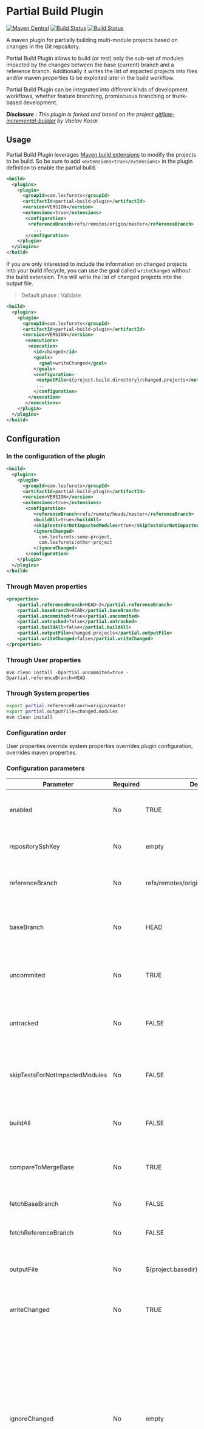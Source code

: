 # Partial Build Plugin

[![Maven Central](https://maven-badges.herokuapp.com/maven-central/com.lesfurets/partial-build-plugin/badge.svg)](https://maven-badges.herokuapp.com/maven-central/com.lesfurets/partial-build-plugin)
[![Build Status](https://travis-ci.org/lesfurets/partial-build-plugin.svg?branch=develop)](https://travis-ci.org/lesfurets/partial-build-plugin)
[![Build Status](https://ci.appveyor.com/api/projects/status/github/lesfurets/partial-build-plugin?branch=master&svg=true)](https://ci.appveyor.com/project/ozangunalp/partial-build-plugin)

A maven plugin for partially building multi-module projects based on changes in the Git repository.

Partial Build Plugin allows to build (or test) only the sub-set of modules impacted by the changes between the base (current) branch and a reference branch. 
Additionally it writes the list of impacted projects into files and/or maven properties to be exploited later in the build workflow.

Partial Build Plugin can be integrated into different kinds of development workflows, whether feature branching, promiscuous branching or trunk-based development. 

_**Disclosure** : This plugin is forked and based on the project [gitflow-incremental-builder](https://github.com/vackosar/gitflow-incremental-builder) by Vaclav Kosar._

## Usage

Partial Build Plugin leverages [Maven build extensions](https://maven.apache.org/examples/maven-3-lifecycle-extensions.html) to modify the projects to be build. 
So be sure to add `<extensions>true</extensions>` in the plugin definition to enable the partial build.
```xml
<build>
  <plugins>
    <plugin>
      <groupId>com.lesfurets</groupId>
      <artifactId>partial-build-plugin</artifactId>
      <version>VERSION</version>
      <extensions>true</extensions>
       <configuration>
        <referenceBranch>refs/remotes/origin/master</referenceBranch>
          ...
       </configuration>
    </plugin>
  </plugins>
</build>
```

If you are only interested to include the information on changed projects into your build lifecycle, you can use the goal called `writeChanged` without the build extension. 
This will write the list of changed projects into the output file.

> Default phase : Validate

```xml
<build>
  <plugins>
    <plugin>
      <groupId>com.lesfurets</groupId>
      <artifactId>partial-build-plugin</artifactId>
      <version>VERSION</version>
       <executions>
        <execution>
          <id>changed</id>
          <goals>
            <goal>writeChanged</goal>
          </goals>
          <configuration>
           <outputFile>${project.build.directory}/changed.projects</outputFile>
           ...
          </configuration>
        </execution>
       </executions>
    </plugin>
  </plugins>
</build>
```

## Configuration

### In the configuration of the plugin

```xml
<build>
  <plugins>
    <plugin>
      <groupId>com.lesfurets</groupId>
      <artifactId>partial-build-plugin</artifactId>
      <version>VERSION</version>
      <extensions>true</extensions>
       <configuration>
          <referenceBranch>refs/remote/heads/master</referenceBranch>
          <buildAll>true</buildAll>
          <skipTestsForNotImpactedModules>true</skipTestsForNotImpactedModules>
          <ignoreChanged>
            com.lesfurets:some-project,
            com.lesfurets:other-project
          </ignoreChanged>
       </configuration>
    </plugin>
  </plugins>
</build>
```

### Through Maven properties

```xml
<properties>
	<partial.referenceBranch>HEAD~2</partial.referenceBranch>
	<partial.baseBranch>HEAD</partial.baseBranch>
	<partial.uncommited>true</partial.uncommited>
	<partial.untracked>false</partial.untracked>
	<partial.buildAll>false</partial.buildAll>
	<partial.outputFile>changed.projects</partial.outputFile>
	<partial.writeChanged>false</partial.writeChanged>
</properties>
```

### Through User properties

`mvn clean install -Dpartial.uncommited=true -Dpartial.referenceBranch=HEAD`

### Through System properties

```bash
export partial.referenceBranch=origin/master
export partial.outputFile=changed.modules
mvn clean install 
```

### Configuration order

User properties override system properties overrides plugin configuration, overrides maven properties.

### Configuration parameters

| Parameter                      | Required | Default                               | Description                                                                                                                                                                                                                                              |
|--------------------------------|----------|---------------------------------------|----------------------------------------------------------------------------------------------------------------------------------------------------------------------------------------------------------------------------------------------------------|
| enabled                        | No       | TRUE                                  | Whether the partial plugin is enabled completely or not                                                                                                                                                                                                  |
| repositorySshKey               | No       | empty                                 | Ssh key used for fetching branches if configured                                                                                                                                                                                                         |
| referenceBranch                | No       | refs/remotes/origin/develop           | 'To' end of branch comparison. Branch name or refspec                                                                                                                                                                                                    |
| baseBranch                     | No       | HEAD                                  | 'From' end of branch comparison. Checked out if different from HEAD                                                                                                                                                                                      |
| uncommited                     | No       | TRUE                                  | Whether to include uncommited changes in branch difference                                                                                                                                                                                               |
| untracked                      | No       | FALSE                                 | Whether to include untracked file changes in branch difference                                                                                                                                                                                           |
| skipTestsForNotImpactedModules | No       | FALSE                                 | Used with buildAll to true, skips tests for modules not impacted modules                                                                                                                                                                                 |
| buildAll                       | No       | FALSE                                 | Whether to build all modules or just the changed                                                                                                                                                                                                         |
| compareToMergeBase             | No       | TRUE                                  | Compare base branch to its merge base with reference branch                                                                                                                                                                                              |
| fetchBaseBranch                | No       | FALSE                                 | Fetch base branch before execution                                                                                                                                                                                                                       |
| fetchReferenceBranch           | No       | FALSE                                 | Fetch reference branch before execution                                                                                                                                                                                                                  |
| outputFile                     | No       | ${project.basedir}/changed.properties | Path of the file to write the changed projects output                                                                                                                                                                                                    |
| writeChanged                   | No       | TRUE                                  | Whether to write or not the changed projects output                                                                                                                                                                                                      |
| ignoreChanged                  | No       | empty                                 | Comma separated pattern of project Id's to ignore from changed project calculation. Ex. com.acme:* ignores changes from all projects with group Id com.acme. These projects are included in the build if they are considered in the default maven build. |
| buildSnapshotDependencies      | No       | FALSE                                 | Builds all dependencies that are in SNAPSHOT versions. This is necessary if you are using partial build on a reactor where multiple SNAPSHOT projects depend on each other.                                                                              |
| ignoreAllReactorProjects       | No       | FALSE                                 | Ignore reactor projects (pom packaging with modules). Reactor projects are included in the build whether they are changed or not.                                                                                                                        |
| impacted                       | No       | TRUE                                  | Disables whether the partial build includes also projects impacted by changed projects.                                                                                                                                                                  |
| useNativeGit                   | No       | FALSE                                 | Use Native Git commands instead of JGit for detecting changed files. It should also cut down the build bootstrap by a couple of seconds                                                                                                                  |

## Getting Started

Let's illustrate the working principle of the plugin with a simple use case.
Here we have a simple multi-module project, versioned in Git : 

* reactor
    * child1
    * child2
        * grandchild1
        * grandchild2
    * child3
    * child4

If we build this project on reactor root we would see the following.

```bash
mvn validate -Dpartial.enabled=false
[INFO] Scanning for projects...
[INFO] Partial build disabled...
[INFO] ------------------------------------------------------------------------
[INFO] Reactor Build Order:
[INFO] 
[INFO] parent
[INFO] child1
[INFO] child2
[INFO] grandchild1
[INFO] grandchild2
[INFO] child3
[INFO] child4
[INFO]                                                                         
[INFO] ---------------------
```

So far so good. 
Maven reactor aggregated all projects and constructed the standard build order. 
Let's make some changes in modules child3 and child4 and commit those. 

```bash
    touch child3/file
    touch child4/file
    git commit --all -m 'modify child3 and child4'
```

Now we activate the partial build and tell it to take into account only changes in the last commit. 

```bash
mvn validate -Dpartial.enabled=true -Dpartial.referenceBranch=HEAD~1 -Dpartial.baseBranch=HEAD
[INFO] Scanning for projects...
[INFO] Starting Partial build...
[INFO] Git root is: /Users/ogunalp/dev/partial-test/.git
[INFO] Head of branch HEAD is commit of id: commit 94bcac65da63a8578fbec2b241edc7f122219c5d 1470907753 -----p
[INFO] Head of branch HEAD~1 is commit of id: commit eebfc84bed00343ab2c4dd203b1c26e7771d8f6b 1470907544 -----p
[INFO] Using merge base of id: commit eebfc84bed00343ab2c4dd203b1c26e7771d8f6b 1470907544 -tr-sp
[INFO] ------------------------------------------------------------------------
[INFO] Changed Projects:
[INFO] 
[INFO] child4
[INFO] child3
[INFO] 
[INFO] ------------------------------------------------------------------------
[INFO] Reactor Build Order:
[INFO] 
[INFO] child3
[INFO] child4
[INFO]              
```

Here the plugin only included changed projects in the build session and omitted the others. 
It also listed changed projets in the file `changed.projets` : 

```
    com.test:child3:1.0-SNAPSHOT
    com.test:child4:1.0-SNAPSHOT
```

This case was overly simplistic.
The plugin does more than that. 
It follows dependencies between projects to calculate projects to build. 
It can be used in complex build configurations and integrated in your build and release lifecycle.

Try it out, tell us what you think.

## Known Issues

* `--resume-from` builds are not supported yet.
* Changed projects console dump is not ordered.
* JGit currently does not support git worktree's (see https://git.eclipse.org/r/#/q/topic:worktree), `useNativeGit` option can be used to work in worktrees. 


## Requirements

- Maven version 3+.
